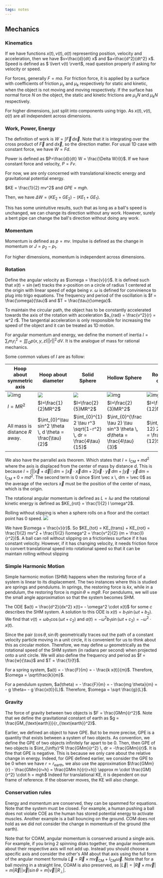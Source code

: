 ```yaml
---
tags: notes
---
```


## Mechanics

### Kinematics

If we have functions $x(t),v(t),a(t)$ representing position, velocity and acceleration, then we have $v=\frac{d}{dt} x$ and $a=\frac{d^2}{dt^2}  x$. Speed is defined as $ \lvert v(t) \rvert$, read question properly if asking for velocity or speed.

For forces, generally $F=ma$. For friction force, it is applied by a surface with coefficients of friction $\mu_s$ and $\mu_k$ respectively for static and kinetic, when the object is not moving and moving respectively. If the surface has normal force $N$ on the object, the static and kinetic frictions are $\mu_sN$ and $\mu_k N$ respectively. 

For higher dimensions, just split into components using trigo. As $x(t),v(t),a(t)$ are all independent across dimensions.

### Work, Power, Energy

The definition of work is $W = \int \vec F \, d \vec x$. Note that it is integrating over the cross product of $\vec F$ and $d \vec x$, so the direction matter. For usual 1D case with constant force, we have $W = F d$.

Power is defined as $P=\frac{d}{dt} W = \frac{\Delta W}{t}$. If we have constant force and velocity, $P = Fv$.

For now, we are only concerned with translational kinectic energy and gravitational potential energy.

$KE = \frac{1}{2} mv^2$ and $GPE = mgh$. 

Then, we have $\Delta W = (KE_2+GE_2) - (KE_1+GE_1)$.

This has some unintuitive results, such that as long as a ball's speed is unchanged, we can change its direction without any work. However, surely a bent pipe can change the ball's direction without doing any work.

### Momentum

Momentum is defined as $p = mv$. Impulse is defined as the change in momentum or $J = p_2 - p_1$.

For higher dimensions, momentum is independent across dimensions.

### Rotation

Define the angular velocity as $\omega = \frac{v}{r}$. It is defined such that $x(t) = \sin(w t)$ tracks the $x$-position on a circle of radius $1$ centered at the origin with linear speed of edge being $v$. $\omega$ is defined for convinience to plug into trigo equations. The frequency and period of the oscillation is $f = \frac{\omega}{\tau}$ and $T = \frac{\tau}{\omega}$.

To maintain the circular path, the object has to be constantly accelerated towards the axis of the rotation with acceleration $a_{rad} = \frac{v^2}{r} = w^2 r$. The tangential acceleration is only responsible for increasing the speed of the object and it can be treated as 1D motion.

 For angular momentum and energy, we define the moment of inertia $I = \sum_i m_i r_i^2 =  \iiint_Q p(x,y,z) ||r||^2 \, dV$. It is the analogue of mass for rational mechanics.

Some common values of $I$ are as follow:

| Hoop about symmetric axis                                    | Hoop about diameter                                          | Solid Sphere                                                 | Hollow Sphere                                                | Rod about center                                             | Rod about side                                               |
| ------------------------------------------------------------ | ------------------------------------------------------------ | ------------------------------------------------------------ | ------------------------------------------------------------ | ------------------------------------------------------------ | ------------------------------------------------------------ |
| ![img](https://cdn.discordapp.com/attachments/752406106009239585/1229770692275470407/image.png?ex=6630e435&is=661e6f35&hm=90f7f2ac96200540e4408c379e7bd9b664015d54211ac5ec6da153eab4ed8209&) | ![](https://cdn.discordapp.com/attachments/752406106009239585/1229770709836759091/image.png?ex=6630e439&is=661e6f39&hm=ef7d16718db9397d6f0330d744d1a041413adad5b687d923c283e1c5730a19f6&) | ![ ](https://cdn.discordapp.com/attachments/752406106009239585/1229770721148797081/image.png?ex=6630e43b&is=661e6f3b&hm=2dae18b4728aee89b4731945216ef78d9ebdd5a0f3315eda2942e309f02aafa7&) | ![img](https://cdn.discordapp.com/attachments/752406106009239585/1229770732691783772/image.png?ex=6630e43e&is=661e6f3e&hm=f4fbc9942b82b86fe857cc748fc78bb122a81cf142f0b0f21633722516765e3a&) | ![img](https://cdn.discordapp.com/attachments/752406106009239585/1229770743412166696/image.png?ex=6630e441&is=661e6f41&hm=4e4df9a7e3023c33dce93ac74b93caed18b8e1ff1e90d8f1be4c4e6cd159110e&) | ![img](https://cdn.discordapp.com/attachments/752406106009239585/1229770758570377246/image.png?ex=6630e444&is=661e6f44&hm=fb56008a2c9102b1a861d35022b573d0143bea95e170dc18de12c804cf0801b8&) |
| $I=MR^2$                                                     | $I=\frac{1}{2}MR^2$                                          | $I=\frac{2}{5}MR^2$                                          | $I=\frac{2}{3}MR^2$                                          | $I=\frac{1}{12}MR^2$                                         | $I=\frac{1}{3}MR^2$                                          |
| All mass is distance $R$ away.                               | $\int_{0}^\tau sin^2 \theta \, d \theta = \frac{\tau}{2}$    | $\int_{0}^{1} 2 \tau r^3 \sqrt{1-r^2} \, dr = \frac{4\tau}{15}$ | $\int_{0}^{\frac \tau 2} \tau sin^3 \theta \, d\theta = \frac{4\tau}{3}$ | $\int_{0}^{\frac 12} 2 x^2 \, dx = \frac{1}{12}$             | $\int_{0}^{1} x^2 \, dx = \frac{1}{3}$                       |

We also have the parrallel axis theorem. Which states that $I = I_{\text{CM}} + md^2$ where the axis is displaced from the center of mass by distance $d$. This is because $I = \int ||\vec x + \vec d|| \, dm = \int \vec x \cdot \vec x  \, dm + 2\int \vec x \cdot \vec y  \, dm + \int \vec y \cdot \vec y  \, dm = I_{\text{CM}} + 0 + md^2$. The second term is $0$ since $\int \vec x \, dm = \vec 0$ as the average of the vectors $\vec x$ must be the position of the center of mass, which is the origin.

The rotational angular momentum is defined as $L = I\omega$ and the rotational kinetic energy is defined as $KE_{rot} = \frac{1}{2} I \omega^2$.

Rolling without slipping is when a sphere rolls on a floor and the contact point has $0$ speed. 
![ ](https://cdn.discordapp.com/attachments/752406106009239585/1229770665612279828/image.png?ex=6630e42e&is=661e6f2e&hm=62c01f49c70c90b3a069f1be11c08a9c62b23ed76aedbd36c1a91d267aaa7df0&)

We have $\omega = \frac{v}{r}$. So $KE_{tot} = KE_{trans} + KE_{rot} = \frac{1}{2} mv^2 + \frac{1}{2} I\omega^2 = \frac{v^2}{2} (m + \frac{I}{r^2})$.
A ball can roll without slipping on a frictionless surface if it has constant velocity. However, if it has changing velocity, it needs friction force to convert translational speed into rotational speed so that it can be maintain rolling without slipping

### Simple Harmonic Motion

Simple harmonic motion (SHM) happens when the restoring force of a system is linear to its displacement. The two instances where this is studied are springs and pendulums. In springs, the restoring force is $kx$, while in a pendulum, the restoring force is $mg \sin \theta \approx mg \theta$. For pendulums, we will use the small angle approximation so that the system becomes SHM.

The ODE $a(t) = \frac{d^2}{dx^2} x(t)= - \omega^2 \cdot x(t)$ for some $c$ describes the SHM system. A solution to this ODE is $x(t) = b_1 \sin(\omega t + b_2)$. We find that $v(t) =\omega b_1 \cos(\omega t + c_2)$ and $a(t) = - \omega^2 b_1 \sin(\omega t + c_2) = - \omega^2 \cdot x(t)$.

Since the pair $(\cos \theta, \sin \theta)$ geometrically traces out the path of a constant velocity particle moving in a unit circle, it is convenient for us to think about this as circular motion. Therefore, we may define $\omega$ geometrically as the rotational speed of the SHM system (in radians per second) when projected onto a unit circle. We will also define the frequency and period as $f = \frac{w}{\tau}$ and $T = \frac{1}{f}$.

For a spring system, $a(t) = - \frac{F}{m} = - \frac{k x(t)}{m}$. Therefore, $\omega = \sqrt\frac{k}{m}$.

For a pendulum system, $a(\theta) = - \frac{F}{m} = - \frac{mg \theta}{m} = - g \theta= - g \frac{x(t)}{L}$. Therefore, $\omega = \sqrt \frac{g}{L}$.

### Gravity

The force of gravity between two objects is $F = \frac{GMm}{r^2}$. Note that we define the gravitational constant of earth as $g = \frac{GM_{\text{earth}}}{r_{\text{earth}}^2}$.

Earlier, we defined an object to have GPE. But to be more precise, GPE is a quantity that exists between a system of two objects. As convention, we define the GPE of two objects infinitely far apart to be $0$. Then, then GPE of two objects is $\int_{\infty}^R \frac{GMm}{r^2} \, dr = -\frac{GMm}{r}$. It is fine that GPE is negative. This is because we only care about the relative change in energy. Indeed, for GPE defined earlier, we consider the GPE to be $0$ when we have $r = r_{\text{earth}}$, we also use the approximation $\frac{GMm}{r} - \frac{GMm}{r+h} = \frac{GMm h}{r(r+h)} \approx m \cdot \frac{GM}{r^2} \cdot h = mgh$ Indeed for translational KE, it is dependent on our frame of reference. If the observer moves, the KE will also change.

### Conservation rules

Energy and momentum are conserved, they can be spammed for equations. Note that the system must be closed. For example, a human pushing a ball does not violate COE as the human has stored potential energy to activate muscles. Another example is a ball bouncing on the ground. COM does not hold as we did not consider the change in momentum of the ground (the earth).

Note that for COAM, angular momentum is conserved around a single axis. For example, if you bring $2$ spinning disks together, the angular momentum about their respective axis will not add up. Instead you should choose a specific axis and consider the other's AM about that axis using the full form of the angular moment formula $\vec L = \vec R \times m \vec v_{\text{CM}} + I_{\text{CM}} \vec \omega$. Note that for a ball moving in a straight line, COAM is also preserved, as $\lvert \vec L \rvert = \lvert \vec R \times m \vec v \rvert = m \lvert \vec R \rvert \lvert \vec v \rvert \sin \theta = m \lvert \vec v \rvert \lvert R_{\perp} \rvert$.
